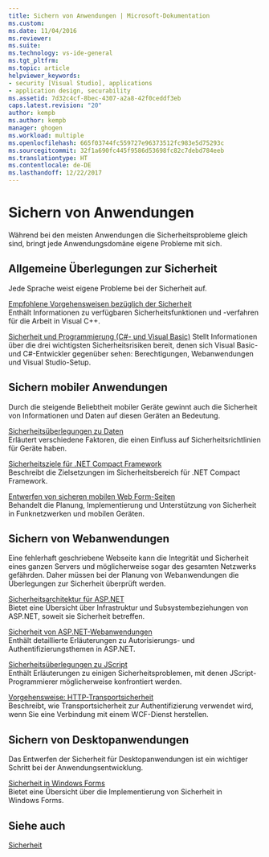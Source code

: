 ```yaml
---
title: Sichern von Anwendungen | Microsoft-Dokumentation
ms.custom: 
ms.date: 11/04/2016
ms.reviewer: 
ms.suite: 
ms.technology: vs-ide-general
ms.tgt_pltfrm: 
ms.topic: article
helpviewer_keywords:
- security [Visual Studio], applications
- application design, securability
ms.assetid: 7d32c4cf-8bec-4307-a2a8-42f0ceddf3eb
caps.latest.revision: "20"
author: kempb
ms.author: kempb
manager: ghogen
ms.workload: multiple
ms.openlocfilehash: 665f03744fc559727e96373512fc983e5d75293c
ms.sourcegitcommit: 32f1a690fc445f9586d53698fc82c7debd784eeb
ms.translationtype: HT
ms.contentlocale: de-DE
ms.lasthandoff: 12/22/2017
---
```

# <a name="securing-applications"></a>Sichern von Anwendungen
Während bei den meisten Anwendungen die Sicherheitsprobleme gleich sind, bringt jede Anwendungsdomäne eigene Probleme mit sich.  
  
## <a name="general-security-considerations"></a>Allgemeine Überlegungen zur Sicherheit  
 Jede Sprache weist eigene Probleme bei der Sicherheit auf.  
  
 [Empfohlene Vorgehensweisen bezüglich der Sicherheit](/cpp/top/security-best-practices-for-cpp)  
 Enthält Informationen zu verfügbaren Sicherheitsfunktionen und -verfahren für die Arbeit in Visual C++.  
  
 [Sicherheit und Programmierung (C#- und Visual Basic)](https://msdn.microsoft.com/en-us/library/ms233782(v=vs.100).aspx)  
 Stellt Informationen über die drei wichtigsten Sicherheitsrisiken bereit, denen sich Visual Basic- und C#-Entwickler gegenüber sehen: Berechtigungen, Webanwendungen und Visual Studio-Setup.  
  
## <a name="securing-mobile-applications"></a>Sichern mobiler Anwendungen  
 Durch die steigende Beliebtheit mobiler Geräte gewinnt auch die Sicherheit von Informationen und Daten auf diesen Geräten an Bedeutung.  
  
 [Sicherheitsüberlegungen zu Daten](http://msdn.microsoft.com/en-us/45fab484-8718-452e-8210-04fda3c6cb87)  
 Erläutert verschiedene Faktoren, die einen Einfluss auf Sicherheitsrichtlinien für Geräte haben.  
  
 [Sicherheitsziele für .NET Compact Framework](http://msdn.microsoft.com/en-us/64ac2770-e2bc-40a3-abbf-56c8a2c0e364)  
 Beschreibt die Zielsetzungen im Sicherheitsbereich für .NET Compact Framework.  
  
 [Entwerfen von sicheren mobilen Web Form-Seiten](http://msdn.microsoft.com/en-us/b69727c1-f81f-4221-a116-8f92f769365f)  
 Behandelt die Planung, Implementierung und Unterstützung von Sicherheit in Funknetzwerken und mobilen Geräten.  
  
## <a name="securing-web-applications"></a>Sichern von Webanwendungen  
 Eine fehlerhaft geschriebene Webseite kann die Integrität und Sicherheit eines ganzen Servers und möglicherweise sogar des gesamten Netzwerks gefährden. Daher müssen bei der Planung von Webanwendungen die Überlegungen zur Sicherheit überprüft werden.  
  
 [Sicherheitsarchitektur für ASP.NET](http://msdn.microsoft.com/Library/c34d6f4f-f64d-4697-bd32-02dd2ddf726f)  
 Bietet eine Übersicht über Infrastruktur und Subsystembeziehungen von ASP.NET, soweit sie Sicherheit betreffen.  
  
 [Sicherheit von ASP.NET-Webanwendungen](http://msdn.microsoft.com/Library/658d0430-1644-4744-b52d-08b0d6fcacb8)  
 Enthält detaillierte Erläuterungen zu Autorisierungs- und Authentifizierungsthemen in ASP.NET.  
  
 [Sicherheitsüberlegungen zu JScript](http://msdn.microsoft.com/en-us/8572efc9-071a-472d-a1a4-f0a3b42644c1)  
 Enthält Erläuterungen zu einigen Sicherheitsproblemen, mit denen JScript-Programmierer möglicherweise konfrontiert werden.  
  
 [Vorgehensweise: HTTP-Transportsicherheit](http://msdn.microsoft.com/en-us/16210e41-5492-4cc8-9002-7366b1fc7297)  
 Beschreibt, wie Transportsicherheit zur Authentifizierung verwendet wird, wenn Sie eine Verbindung mit einem WCF-Dienst herstellen.  
  
## <a name="securing-desktop-applications"></a>Sichern von Desktopanwendungen  
 Das Entwerfen der Sicherheit für Desktopanwendungen ist ein wichtiger Schritt bei der Anwendungsentwicklung.  
  
 [Sicherheit in Windows Forms](/dotnet/framework/winforms/windows-forms-security)  
 Bietet eine Übersicht über die Implementierung von Sicherheit in Windows Forms.  
  
## <a name="see-also"></a>Siehe auch  
 [Sicherheit](../ide/security-in-visual-studio.md)